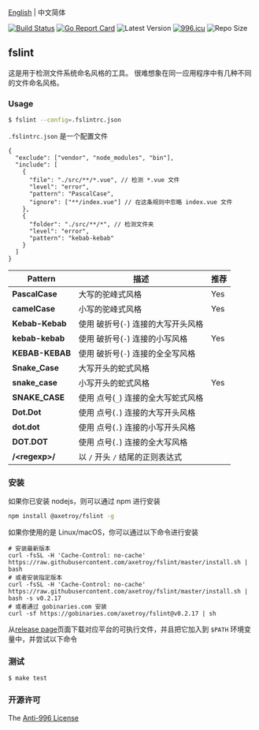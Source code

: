 [English](README.md) | 中文简体

[![Build Status](https://github.com/axetroy/fslint/workflows/ci/badge.svg)](https://github.com/axetroy/fslint/actions)
[![Go Report Card](https://goreportcard.com/badge/github.com/axetroy/fslint)](https://goreportcard.com/report/github.com/axetroy/fslint)
![Latest Version](https://img.shields.io/github/v/release/axetroy/fslint.svg)
[![996.icu](https://img.shields.io/badge/link-996.icu-red.svg)](https://996.icu)
![Repo Size](https://img.shields.io/github/repo-size/axetroy/fslint.svg)

## fslint

这是用于检测文件系统命名风格的工具。 很难想象在同一应用程序中有几种不同的文件命名风格。

### Usage

```bash
$ fslint --config=.fslintrc.json
```

`.fslintrc.json` 是一个配置文件

```jsonc
{
  "exclude": ["vendor", "node_modules", "bin"],
  "include": [
    {
      "file": "./src/**/*.vue", // 检测 *.vue 文件
      "level": "error",
      "pattern": "PascalCase",
      "ignore": ["**/index.vue"] // 在这条规则中忽略 index.vue 文件
    },
    {
      "folder": "./src/**/*", // 检测文件夹
      "level": "error",
      "pattern": "kebab-kebab"
    }
  ]
}
```

| Pattern          | 描述                                | 推荐 |
| ---------------- | ----------------------------------- | ---- |
| **PascalCase**   | 大写的驼峰式风格                    | Yes  |
| **camelCase**    | 小写的驼峰式风格                    | Yes  |
| **Kebab-Kebab**  | 使用 破折号(`-`) 连接的大写开头风格 |      |
| **kebab-kebab**  | 使用 破折号(`-`) 连接的小写风格     | Yes  |
| **KEBAB-KEBAB**  | 使用 破折号(`-`) 连接的全全写风格   |      |
| **Snake_Case**   | 大写开头的蛇式风格                  |      |
| **snake_case**   | 小写开头的蛇式风格                  | Yes  |
| **SNAKE_CASE**   | 使用 点号(`_`) 连接的全大写蛇式风格 |      |
| **Dot.Dot**      | 使用 点号(`.`) 连接的大写开头风格   |      |
| **dot.dot**      | 使用 点号(`.`) 连接的小写开头风格   |      |
| **DOT.DOT**      | 使用 点号(`.`) 连接的全大写风格     |      |
| **/\<regexp\>/** | 以 `/` 开头 `/` 结尾的正则表达式    |      |

### 安装

如果你已安装 nodejs，则可以通过 npm 进行安装

```bash
npm install @axetroy/fslint -g
```

如果你使用的是 Linux/macOS，你可以通过以下命令进行安装

```shell
# 安装最新版本
curl -fsSL -H 'Cache-Control: no-cache' https://raw.githubusercontent.com/axetroy/fslint/master/install.sh | bash
# 或者安装指定版本
curl -fsSL -H 'Cache-Control: no-cache' https://raw.githubusercontent.com/axetroy/fslint/master/install.sh | bash -s v0.2.17
# 或者通过 gobinaries.com 安装
curl -sf https://gobinaries.com/axetroy/fslint@v0.2.17 | sh
```

从[release page](https://github.com/axetroy/fslint/releases)页面下载对应平台的可执行文件，并且把它加入到 `$PATH` 环境变量中，并尝试以下命令

### 测试

```bash
$ make test
```

### 开源许可

The [Anti-996 License](LICENSE_zh-CN)
